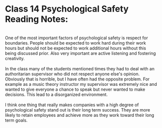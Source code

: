 # Class 14 Psychological Safety Reading Notes:
\
One of the most important factors of psychological safety is respect for boundaries. People should be expected to work hard during their work hours but should not be expected to work additional hours without this being discussed prior. Also very important are active listening and fostering creativity.\
\
In the class many of the students mentioned times they had to deal with an authoritarian supervisor who did not respect anyone else's opinion. Obviously that is horrible, but I have often had the opposite problem. For example as a music theory instructor my supervisor was extremely nice and wanted to give everyone a chance to speak but never wanted to make decisions. This lead to a disorganized environment.\
\
I think one thing that really makes companies with a high degree of psychological safety stand out is their long term success. They are more likely to retain employees and achieve more as they work toward their long term goals.